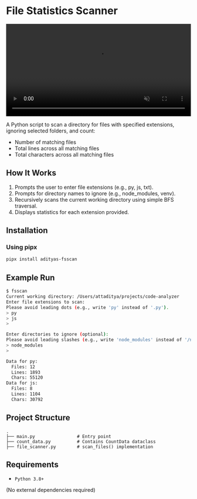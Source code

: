 # File Statistics Scanner

<video src="demo.mp4" controls autoplay loop muted width="100%"></video>

A Python script to scan a directory for files with specified extensions, ignoring selected folders, and count:
-	Number of matching files
-	Total lines across all matching files
-	Total characters across all matching files

## How It Works
1. Prompts the user to enter file extensions (e.g., py, js, txt).
2. Prompts for directory names to ignore (e.g., node_modules, venv).
3. Recursively scans the current working directory using simple BFS traversal.
4. Displays statistics for each extension provided.

## Installation

### Using pipx
```sh
pipx install adityas-fsscan
```

## Example Run

```bash
$ fsscan
Current working directory: /Users/attaditya/projects/code-analyzer
Enter file extensions to scan: 
Please avoid leading dots (e.g., write 'py' instead of '.py').
> py
> js
> 

Enter directories to ignore (optional): 
Please avoid leading slashes (e.g., write 'node_modules' instead of '/node_modules').
> node_modules
> 

Data for py:
  Files: 12
  Lines: 1893
  Chars: 55120
Data for js:
  Files: 8
  Lines: 1104
  Chars: 30792
```

## Project Structure

```
.
├── main.py                # Entry point
├── count_data.py          # Contains CountData dataclass
├── file_scanner.py        # scan_files() implementation
```

## Requirements
- `Python 3.8+`

(No external dependencies required)

